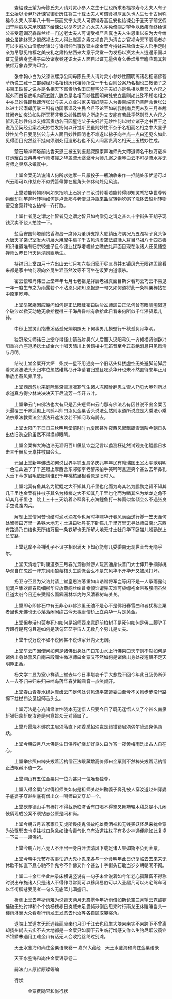 <!-- { "loadSidebar": true } -->
　　查给谏王望为母陈氏夫人请对灵小参人之生于世也所求者福禄寿今太夫人有子王公始以令尹乃迁谏官御史历任将三十载太夫人可谓食禄厚且久也人生七十古尚称稀今太夫人享年八十有一康而又宁太夫人可谓得寿高且安也给谏公于圣天子前乞假归宁两载以来承欢膝下给谏公以尽孝思之心太夫人亦免倚闾之望今以微疾而终给谏公亲受遗训况森森兰桂一门送老太夫人可谓受福严且真也夫人生恩重以亲为大今给谏公虽抱终天之恨然视太夫人得此嵩高之寿又视自己为清白之官视今天下滔滔者亦可以少戚矣山僧承给谏公与诸搢绅当事敦延主席金粟今持钵来盐值太夫人启手足时亲为吊慰见棺椁之美丧礼之肃特拈西来大意于灵堂一为发扬以资太夫人逍遥乐国以证无量佛身竖拂子曰汝诸孝眷还识太夫人面目以证无量佛身么香烟堆里瞻应现其若依俙万象森罗海印含。

　　张中翰小白为父谏议螺浮公同母陈氏夫人请对灵小参妙性圆明离诸名相诸佛菩萨所说三藏十二部契经乃名相也历代祖师所立一千七百则公案乃名相也三教诸子之书百王诰誓之说亦是名相天下富贵功名田园屋宅父子夫妇亦是名相以至吾人六尺之躯外而首足皮毛内而五脏六腑总是名相而妙性圆明何处安立虽则如此殊不知名相之中亦显妙性即我螺浮张公与夫人立业兴家夫唱妇随夫人为善百端实乃菩萨命世张公以进士起潜郎历掌三科有功国家泽及生民今且不论至如转我荆南兵宪未及三月奉裁其阙老幼哀泣如失所天苟非我公妙性圆明之所施为又安能有若此乎然则吾人六尺之躯若无妙性何以支撑富贵功名田园屋宅父子夫妇若无妙性何以树立诸子之书百王之说乃至契经公案若无妙性发扬何以开觉斯民虽则妙性不杂于名相而名相之中大显乎妙性矣今日要见张公与夫人面目妙性圆明也不难遂以拂子向空点一点曰还见么如此见得面目宛然丝不挂何须别处觅遗形若也不见人间富贵离名相天上玉楼妙性成。

　　楚石琦禅师塔前拈香天恩三被五刹振起寂照家声唯师光大师道师名千秋万载禅灯炳耀白云冉冉兮作师塔幢之华盖流水潺潺兮为师几案之素琴白云不可尽流水亦无穷师之灵塔永镇寰中。

　　上堂金粟无法说诸人何所求达摩一只履投子一瓶油收来作一担随处乐优游可以兴云雨可以作慈舟不似秃笤帚靠在屋角头休休何处见风流。

　　上堂若能转物即同如来指阶上石狮子曰汝试转看若能转得即知灵鹫拈华世尊转物倒却刹竿迦叶转物如何是卢舍那与老僧过净瓶来盐官转物吃粥了洗钵去赵州转物要见金粟转物么拈棒一齐打散。

　　上堂仁者见之谓之仁智者见之谓之智只如衲僧见之谓之甚么十字街头王胡子现钱买卖不饶人拍膝一下。

　　盐官安国师塔前拈香海昌一席师为肇辟支撑大厦镇压海隅况乃五湖衲子竞头争大唐天子亲记室发大机展大用犀牛扇子千古风清虚空法鼓聒人耳目马祖八十四员善知识谁道唯有归宗较些子且今德业犹存塔幢耸立瞻依礼拜面目现在汝诸人还见悟空禅师么赤日行天远清风匝地生。

　　持钵归上堂四月十六出山去七月初六始归家历尽三县并五镇风光无限钵盂赊看来都是家中物何须向外觅生涯虽然汝等不可坐在饭箩内道饿杀。

　　密云悟和尚讳日上堂年年七月七老祖是祥辰老祖真面目斯夕看巧云巧云不易见一年一度生布之为雨露若个不沾恩只如知恩报恩一句又如何道将此一条楖栗棒拈在中原定乾坤。

　　上堂举密庵因应庵问如何是正法眼藏密曰破沙盆师颂曰正法何曾有眼睛囤囵道个破沙盆掀天动地无收拾搅得三千海岳昏咄有收拾此日看来何所似千年滞货累儿孙。

　　中秋上堂灵山指曹溪话孤光炯炯照天下何事男儿摸壁行千秋孤负月华明。

　　独冠敬先师讳日上堂夺得径山箭首射吴兴人后而入汉阳弓矢一齐倾栖贤创辟兴阳重兴六座道场捻土成金六十唱灭晴川上黄鹤楼中无笛音至今五载绝消息只见风清与月明。

　　结制上堂金粟开大炉　柴炭一星不用通身一个旧话头抖搂虚空无处避脚前脚后看来源法法头头归本位忽然碓觜尽开华请君归堂且吃茶华开也未不然直待来年正月半放出春风弄爪牙。

　　上堂西风忽尔来庭际集深雪凛凛寒气生诸人冻彻骨翻思立雪人乃见大英烈所以求道真方得少林决决决天下尽流芳一华开五叶。

　　上堂举云门曰佛法也大有只是舌头短师曰云门那有佛法若有因甚说不出金粟舌头遍覆三千界适殿上乌鹊叫师曰汝见金粟舌头说法么然则汝道所说底是大乘法小乘法宗乘法教乘法金锁法开遮法汝若不知问取乌鹊去。

　　上堂太阳门下日日三秋明月堂前时时九夏因甚昨夜西风起飘飖雪满阶今朝日头出依旧洗空阶虽然不得换却眼睛。

　　上堂金粟禅大海边浩无涯归百川偃鼠饮岂足言以蠡测枉徒然试观变化鲲鹏日水击三千翼负天卓拄杖曰会么。

　　元旦上堂新年佛法如何说世界平铺玉屑多庆兆丰年民有赖瑞图王室太平歌明明一色江山遍了了千差眼上摩西舍东邻张李老醉来拍手笑呵呵且道笑个甚么去年鼻孔大垂下今岁眉毛依旧横谁识千年桃核里相看原是旧时人。

　　上堂北冥有鱼其名为鲲鲲之大不知其几千里也化而为鸟其名为鹏鹏之背不知其几千里也金粟有拄杖子其名为棒棒之大不知其几千里也化而为鳞其名为龙龙之角不知其几千里也　跳上三十三天筑着帝释鼻孔东海鲤鱼打一棒雨似盆倾会么不遇张良手空说腹内兵。

　　解制上堂僧问昔也结时滴水滴冻今也解时华啸华开春风满面送行脚一笠天涯何处留师曰万里一条铁大地无寸土进曰牡丹花下卧猫儿千里万里无寻处师曰南北东西有路通乃曰结也无所结万里一条铁解也无所解大地无寸土牡丹华下卧猫儿殷勤送上长安路。

　　上堂达摩不会禅孔子不识字相识满天下知心能有几委委南无观世音吾无隐乎尔。

　　上堂天清地宁时康道泰三月春光景物赊游人玩赏通身快普门大士伸开手摘得桃华观自在忽然一阵东风雨狼藉枝头生感慨会么不是东风华不开华开又被风打坏。

　　扬卫守丕显为父诰封请上堂皇恩浩荡重如山诰赠将军岂等闲不是一人承雨露何能满户集欢颜春风细柳华应放黄阁丝纶旨幸颁谁谓昦天难可极绿袍金带系腰间虽然且道太翁今日还来受赠么雨霁园林华灼灼风清春树鸟关关。

　　上堂即心即佛石中有玉非心非佛沙里无油不是心不是佛阳春雪曲和者犹稀金粟者里也无佛也无心落落闲闲绝古今无事康僧桥上立菜华一片是黄金。

　　上堂但参活句莫参死句如何是祖师西来意庭前柏树子是死句如何是佛三脚驴子弄蹄行是死句且道如何是活句茫茫宇宙人无数几个男儿是丈夫。

　　上堂千说万说不如不说因甚不说谁家灶内火无烟。

　　上堂举云门因僧问如何是诸佛出身处门曰东山水上行佛果曰天宁则不然如何是诸佛出身处熏风自南来殿阁生微凉师曰金粟又不然如何是诸佛出身处夜短眠不足天明睡正香。

　　杨文学二显为室小祥请上堂去年今日事堪哀千手大悲挽不回今年此日肠仍断伊人一去不归来归来归来啼鸟落华春梦断圆音一点笑颜开。

　　上堂春山青春水绿达摩齿云门足何处讨风流平空遭委曲至今不关风步步没行路撺下拄杖曰汝见祖师舌头么。

　　上堂万法是心光诸缘唯性晓本无迷悟人只要今日了既无迷悟人又了个甚么南泉斩猫归宗斩蛇汝道是何意旨众无对师曰了。

　　上堂丹霞烧木佛院主眉须落直下如委悉招殃岂是错错错眉须偶尔堕通身俱踊跃。

　　上堂今朝四月八木佛是生日供养好烧却好良久曰昨宵一夜黄梅雨洗出古人自在心。

　　上堂举佛照曰棒头拨着活衲僧正法眼藏增高价师曰金粟则不然棒头拨着活衲僧正法眼藏不值一文。

　　上堂洞山有五位金粟只一位为甚只一位唯吾独尊。

　　上堂入得金粟门过得祖师关如何是祖师关赵州勘婆子鼻孔被人穿汝道赵州穿婆子底婆子穿赵州底有僧出众一喝师曰又穿却一个。

　　上堂砍却德山手有棒打不得截断临济舌有口喝不得擎叉舞笏辊木毬总是小儿闲伎俩现成公案不须拈志公原是闲和尚。

　　上堂今朝五月五家家县艾虎所畏疫鬼侵故吃雄黄酒禅和无钱买妖怪尽来扰金粟为汝驱邪去也卓拄杖曰急急如律令毒气化乌有汝道拄杖子有多少神通便能如此复卓一下曰一一超佛祖。

　　上堂今朝六月六无人不汗出一身白汗流清风下载足诸人果如斯不负到金粟。

　　上堂今朝中元节荐拔事忙迫大鬼小鬼来各与一分食明年此日仍复临去去来来无休歇不如直下息心驰不作鬼兮不作佛又作个甚么十字街头石敢当岁岁朝朝闲不彻。

　　上堂二十余年坐此曲录床横说竖说有一句子未曾说着如今年老心孤藏畜不得称时说出布施诸人只是诸人不得作寻常观可以移风易俗可以入圣超凡可以火宅驾车可以华街柳巷要见者一句么无底篮儿满盛归。

　　祈雨上堂去年祈雨难为说青天两月无霹雳今年祈雨倍如斯长空三月望云霓鼓锣捶破无处讨禅和个个执杨枝赤日炎威未足畏倾湫倒岳思来时行雨龙王休瞌睡当头一棒雨淋漓大众看看行雨龙王发恶去也汝等各自顾取袈裟角。

　　退院上堂道本无形遇缘而应来也月印千江去也风生大块来来实不来跨下不曾离却扬州鹤去去实不去大地都是一金粟只如脚下云生临行增感又作么生钓尽烟波蓑笠冷锦鳞未遇用工难金山有话无人会收拾丝纶过别滩。

　　天王水鉴海和尚住金粟语录卷一
嘉兴大藏经　天王水鉴海和尚住金粟语录


　　天王水鉴海和尚住金粟语录卷二

　　嗣法门人原哲原璨等编

　　行状

　　　　　金粟费隐容和尚行状

